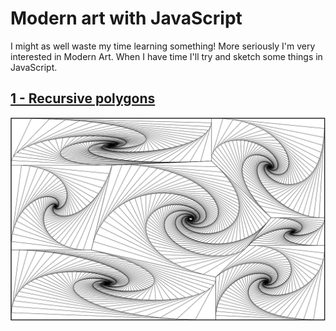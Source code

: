 # Modern art with JavaScript

I might as well waste my time learning something! More seriously I'm very interested in Modern Art. When I have time I'll try and sketch some things in JavaScript.

## [1 - Recursive polygons](http://maxhalford.com/2016/03/25/art-1.html)

![polygons](screenshots/1_recursive_polygons.png)
